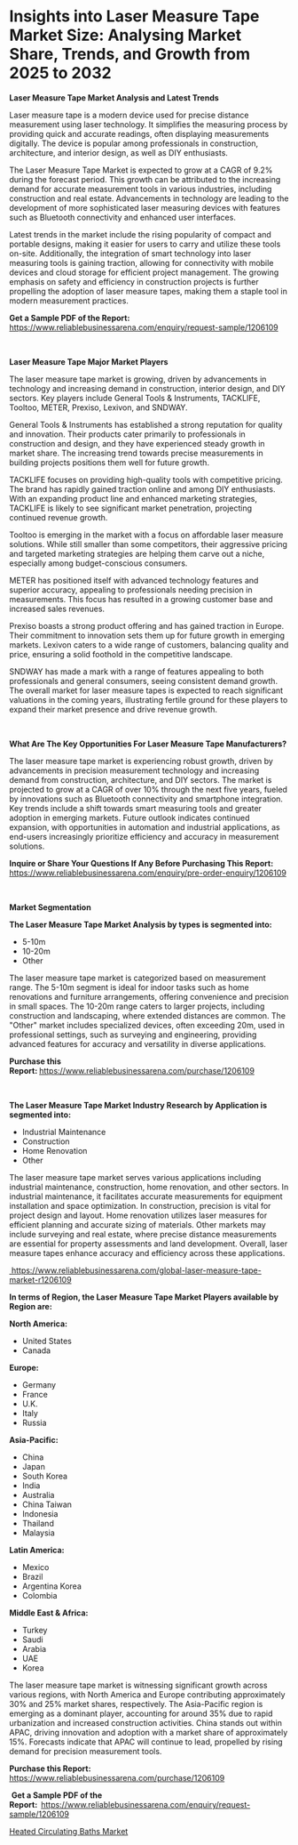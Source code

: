 <p><h1>Insights into Laser Measure Tape Market Size: Analysing Market Share, Trends, and Growth from 2025 to 2032</h1></p><p><strong>Laser Measure Tape Market Analysis and Latest Trends</strong></p>
<p><p>Laser measure tape is a modern device used for precise distance measurement using laser technology. It simplifies the measuring process by providing quick and accurate readings, often displaying measurements digitally. The device is popular among professionals in construction, architecture, and interior design, as well as DIY enthusiasts.</p><p>The Laser Measure Tape Market is expected to grow at a CAGR of 9.2% during the forecast period. This growth can be attributed to the increasing demand for accurate measurement tools in various industries, including construction and real estate. Advancements in technology are leading to the development of more sophisticated laser measuring devices with features such as Bluetooth connectivity and enhanced user interfaces.</p><p>Latest trends in the market include the rising popularity of compact and portable designs, making it easier for users to carry and utilize these tools on-site. Additionally, the integration of smart technology into laser measuring tools is gaining traction, allowing for connectivity with mobile devices and cloud storage for efficient project management. The growing emphasis on safety and efficiency in construction projects is further propelling the adoption of laser measure tapes, making them a staple tool in modern measurement practices.</p></p>
<p><strong>Get a Sample PDF of the Report:&nbsp;</strong> <a href="https://www.reliablebusinessarena.com/enquiry/request-sample/1206109?utm_campaign=2279&utm_medium=2&utm_source=Github&utm_content=ia&utm_term=19022025&utm_id=laser-measure-tape">https://www.reliablebusinessarena.com/enquiry/request-sample/1206109</a></p>
<p>&nbsp;</p>
<p><strong>Laser Measure Tape Major Market Players</strong></p>
<p><p>The laser measure tape market is growing, driven by advancements in technology and increasing demand in construction, interior design, and DIY sectors. Key players include General Tools & Instruments, TACKLIFE, Tooltoo, METER, Prexiso, Lexivon, and SNDWAY.</p><p>General Tools & Instruments has established a strong reputation for quality and innovation. Their products cater primarily to professionals in construction and design, and they have experienced steady growth in market share. The increasing trend towards precise measurements in building projects positions them well for future growth.</p><p>TACKLIFE focuses on providing high-quality tools with competitive pricing. The brand has rapidly gained traction online and among DIY enthusiasts. With an expanding product line and enhanced marketing strategies, TACKLIFE is likely to see significant market penetration, projecting continued revenue growth.</p><p>Tooltoo is emerging in the market with a focus on affordable laser measure solutions. While still smaller than some competitors, their aggressive pricing and targeted marketing strategies are helping them carve out a niche, especially among budget-conscious consumers.</p><p>METER has positioned itself with advanced technology features and superior accuracy, appealing to professionals needing precision in measurements. This focus has resulted in a growing customer base and increased sales revenues.</p><p>Prexiso boasts a strong product offering and has gained traction in Europe. Their commitment to innovation sets them up for future growth in emerging markets. Lexivon caters to a wide range of customers, balancing quality and price, ensuring a solid foothold in the competitive landscape.</p><p>SNDWAY has made a mark with a range of features appealing to both professionals and general consumers, seeing consistent demand growth. The overall market for laser measure tapes is expected to reach significant valuations in the coming years, illustrating fertile ground for these players to expand their market presence and drive revenue growth.</p></p>
<p>&nbsp;</p>
<p><strong>What Are The Key Opportunities For Laser Measure Tape Manufacturers?</strong></p>
<p><p>The laser measure tape market is experiencing robust growth, driven by advancements in precision measurement technology and increasing demand from construction, architecture, and DIY sectors. The market is projected to grow at a CAGR of over 10% through the next five years, fueled by innovations such as Bluetooth connectivity and smartphone integration. Key trends include a shift towards smart measuring tools and greater adoption in emerging markets. Future outlook indicates continued expansion, with opportunities in automation and industrial applications, as end-users increasingly prioritize efficiency and accuracy in measurement solutions.</p></p>
<p><strong>Inquire or Share Your Questions If Any Before Purchasing This Report:</strong> <a href="https://www.reliablebusinessarena.com/enquiry/pre-order-enquiry/1206109?utm_campaign=2279&utm_medium=2&utm_source=Github&utm_content=ia&utm_term=19022025&utm_id=laser-measure-tape">https://www.reliablebusinessarena.com/enquiry/pre-order-enquiry/1206109</a></p>
<p>&nbsp;</p>
<p><strong>Market Segmentation</strong></p>
<p><strong>The Laser Measure Tape Market Analysis by types is segmented into:</strong></p>
<p><ul><li>5-10m</li><li>10-20m</li><li>Other</li></ul></p>
<p><p>The laser measure tape market is categorized based on measurement range. The 5-10m segment is ideal for indoor tasks such as home renovations and furniture arrangements, offering convenience and precision in small spaces. The 10-20m range caters to larger projects, including construction and landscaping, where extended distances are common. The "Other" market includes specialized devices, often exceeding 20m, used in professional settings, such as surveying and engineering, providing advanced features for accuracy and versatility in diverse applications.</p></p>
<p><strong>Purchase this Report:&nbsp;</strong><a href="https://www.reliablebusinessarena.com/purchase/1206109?utm_campaign=2279&utm_medium=2&utm_source=Github&utm_content=ia&utm_term=19022025&utm_id=laser-measure-tape">https://www.reliablebusinessarena.com/purchase/1206109</a></p>
<p>&nbsp;</p>
<p><strong>The Laser Measure Tape Market Industry Research by Application is segmented into:</strong></p>
<p><ul><li>Industrial Maintenance</li><li>Construction</li><li>Home Renovation</li><li>Other</li></ul></p>
<p><p>The laser measure tape market serves various applications including industrial maintenance, construction, home renovation, and other sectors. In industrial maintenance, it facilitates accurate measurements for equipment installation and space optimization. In construction, precision is vital for project design and layout. Home renovation utilizes laser measures for efficient planning and accurate sizing of materials. Other markets may include surveying and real estate, where precise distance measurements are essential for property assessments and land development. Overall, laser measure tapes enhance accuracy and efficiency across these applications.</p></p>
<p><a href="https://www.reliablebusinessarena.com/global-laser-measure-tape-market-r1206109?utm_campaign=2279&utm_medium=2&utm_source=Github&utm_content=ia&utm_term=19022025&utm_id=laser-measure-tape">&nbsp;https://www.reliablebusinessarena.com/global-laser-measure-tape-market-r1206109</a></p>
<p><strong>In terms of Region, the Laser Measure Tape Market Players available by Region are:</strong></p>
<p>
    <p> <strong> North America: </strong>
        <ul>
            <li>United States</li>
            <li>Canada</li>
        </ul>
        </p> 
    <p> <strong> Europe: </strong>
        <ul>
            <li>Germany</li>
            <li>France</li>
            <li>U.K.</li>
            <li>Italy</li>
            <li>Russia</li>
        </ul>
        </p> 
    <p> <strong> Asia-Pacific: </strong>
        <ul>
            <li>China</li>
            <li>Japan</li>
            <li>South Korea</li>
            <li>India</li>
            <li>Australia</li>
            <li>China Taiwan</li>
            <li>Indonesia</li>
            <li>Thailand</li>
            <li>Malaysia</li>
        </ul>
        </p> 
    <p> <strong> Latin America: </strong>
        <ul>
            <li>Mexico</li>
            <li>Brazil</li>
            <li>Argentina Korea</li>
            <li>Colombia</li>
        </ul>
        </p> 
    <p> <strong> Middle East & Africa: </strong>
        <ul>
            <li>Turkey</li>
            <li>Saudi</li>
            <li>Arabia</li>
            <li>UAE</li>
            <li>Korea</li>
        </ul>
    </p>
    </p>
<p><p>The laser measure tape market is witnessing significant growth across various regions, with North America and Europe contributing approximately 30% and 25% market shares, respectively. The Asia-Pacific region is emerging as a dominant player, accounting for around 35% due to rapid urbanization and increased construction activities. China stands out within APAC, driving innovation and adoption with a market share of approximately 15%. Forecasts indicate that APAC will continue to lead, propelled by rising demand for precision measurement tools.</p></p>
<p><strong>Purchase this Report: </strong><a href="https://www.reliablebusinessarena.com/purchase/1206109?utm_campaign=2279&utm_medium=2&utm_source=Github&utm_content=ia&utm_term=19022025&utm_id=laser-measure-tape">https://www.reliablebusinessarena.com/purchase/1206109</a></p>
<p>&nbsp;<strong>Get a Sample PDF of the Report:&nbsp;&nbsp;</strong><a href="https://www.reliablebusinessarena.com/enquiry/request-sample/1206109?utm_campaign=2279&utm_medium=2&utm_source=Github&utm_content=ia&utm_term=19022025&utm_id=laser-measure-tape">https://www.reliablebusinessarena.com/enquiry/request-sample/1206109</a></p>
<p><strong></strong></p>
<p><p><a href="https://github.com/mayabungard8092/Market-Research-Report-List-1/blob/main/heated-circulating-baths-market.md?utm_campaign=2279&utm_medium=2&utm_source=Github&utm_content=ia&utm_term=19022025&utm_id=laser-measure-tape">Heated Circulating Baths Market</a></p></p>